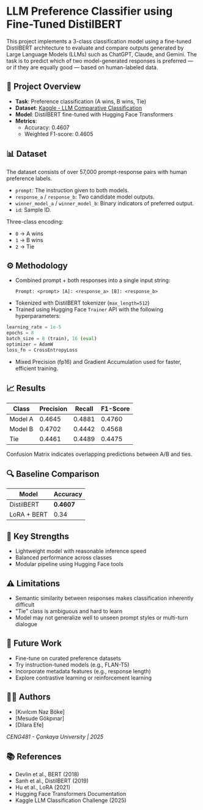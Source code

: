 
# LLM Preference Classifier using Fine-Tuned DistilBERT

This project implements a 3-class classification model using a fine-tuned DistilBERT architecture to evaluate and compare outputs generated by Large Language Models (LLMs) such as ChatGPT, Claude, and Gemini. The task is to predict which of two model-generated responses is preferred — or if they are equally good — based on human-labeled data.

## 🚀 Project Overview

- **Task**: Preference classification (A wins, B wins, Tie)
- **Dataset**: [Kaggle - LLM Comparative Classification](https://www.kaggle.com/competitions/llm-classification-finetuning)
- **Model**: DistilBERT fine-tuned with Hugging Face Transformers
- **Metrics**:
  - Accuracy: 0.4607
  - Weighted F1-score: 0.4605

## 📊 Dataset

The dataset consists of over 57,000 prompt-response pairs with human preference labels.

- `prompt`: The instruction given to both models.
- `response_a` / `response_b`: Two candidate model outputs.
- `winner_model_a` / `winner_model_b`: Binary indicators of preferred output.
- `id`: Sample ID.

Three-class encoding:
- `0` → A wins
- `1` → B wins
- `2` → Tie

## ⚙️ Methodology

- Combined prompt + both responses into a single input string:
  ```
  Prompt: <prompt> [A]: <response_a> [B]: <response_b>
  ```
- Tokenized with DistilBERT tokenizer (`max_length=512`)
- Trained using Hugging Face `Trainer` API with the following hyperparameters:

```python
learning_rate = 1e-5
epochs = 8
batch_size = 8 (train), 16 (eval)
optimizer = AdamW
loss_fn = CrossEntropyLoss
```

- Mixed Precision (fp16) and Gradient Accumulation used for faster, efficient training.

## 📈 Results

| Class      | Precision | Recall | F1-Score |
|------------|-----------|--------|----------|
| Model A    | 0.4645    | 0.4881 | 0.4760   |
| Model B    | 0.4702    | 0.4442 | 0.4568   |
| Tie        | 0.4461    | 0.4489 | 0.4475   |

Confusion Matrix indicates overlapping predictions between A/B and ties.

## 🔍 Baseline Comparison

| Model        | Accuracy |
|--------------|----------|
| DistilBERT   | **0.4607** |
| LoRA + BERT  | 0.34     |

## 📌 Key Strengths

- Lightweight model with reasonable inference speed
- Balanced performance across classes
- Modular pipeline using Hugging Face tools

## ⚠️ Limitations

- Semantic similarity between responses makes classification inherently difficult
- "Tie" class is ambiguous and hard to learn
- Model may not generalize well to unseen prompt styles or multi-turn dialogue

## 🔭 Future Work

- Fine-tune on curated preference datasets
- Try instruction-tuned models (e.g., FLAN-T5)
- Incorporate metadata features (e.g., response length)
- Explore contrastive learning or reinforcement learning

## 👨‍💻 Authors

- [Kıvılcım Naz Böke]
- [Mesude Gökpınar]
- [Dilara Efe]

_CENG481 - Çankaya University | 2025_

## 📚 References

- Devlin et al., BERT (2018)
- Sanh et al., DistilBERT (2019)
- Hu et al., LoRA (2021)
- Hugging Face Transformers Documentation
- Kaggle LLM Classification Challenge (2025)
